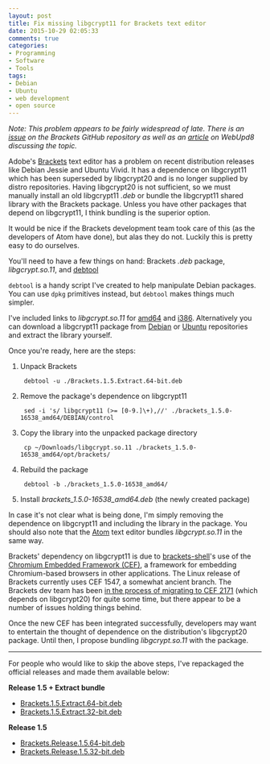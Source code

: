 ```yaml
---
layout: post
title: Fix missing libgcrypt11 for Brackets text editor
date: 2015-10-29 02:05:33
comments: true
categories:
- Programming
- Software
- Tools
tags:
- Debian
- Ubuntu
- web development
- open source
---
```


*Note: This problem appears to be fairly widespread of late. There is an [issue][1] on the Brackets GitHub repository as well as an [article][2] on WebUpd8 discussing the topic.*

Adobe's [Brackets](http://brackets.io/) text editor has a problem on recent distribution releases like Debian Jessie and Ubuntu Vivid. It has a dependence on libgcrypt11 which has been superseded by libgcrypt20 and is no longer supplied by distro repositories. Having libgcrypt20 is not sufficient, so we must manually install an old libgcrypt11 *.deb* or bundle the libgcrypt11 shared library with the Brackets package. Unless you have other packages that depend on libgcrypt11, I think bundling is the superior option.

It would be nice if the Brackets development team took care of this (as the developers of Atom have done), but alas they do not. Luckily this is pretty easy to do ourselves.

You'll need to have a few things on hand: Brackets *.deb* package, *libgcrypt.so.11*, and [debtool](https://github.com/brbsix/debtool)

`debtool` is a handy script I've created to help manipulate Debian packages. You can use `dpkg` primitives instead, but `debtool` makes things much simpler.

I've included links to *libgcrypt.so.11* for [amd64](https://www.dropbox.com/s/qkcnf8724ko9vos/libgcrypt.so.11?dl=1) and [i386](https://www.dropbox.com/s/43ij4lovqmhcddb/libgcrypt.so.11?dl=1). Alternatively you can download a libgcrypt11 package from [Debian](https://packages.debian.org/search?keywords=libgcrypt11) or [Ubuntu](https://launchpad.net/ubuntu/+source/libgcrypt11) repositories and extract the library yourself.

Once you're ready, here are the steps:

1. Unpack Brackets

        debtool -u ./Brackets.1.5.Extract.64-bit.deb

2. Remove the package's dependence on libgcrypt11

        sed -i 's/ libgcrypt11 (>= [0-9.]\+),//' ./brackets_1.5.0-16538_amd64/DEBIAN/control

3. Copy the library into the unpacked package directory

        cp ~/Downloads/libgcrypt.so.11 ./brackets_1.5.0-16538_amd64/opt/brackets/

4. Rebuild the package

        debtool -b ./brackets_1.5.0-16538_amd64/

5. Install *brackets_1.5.0-16538_amd64.deb* (the newly created package)

In case it's not clear what is being done, I'm simply removing the dependence on libgcrypt11 and including the library in the package. You should also note that the [Atom](https://atom.io/) text editor bundles *libgcrypt.so.11* in the same way.

Brackets' dependency on libgcrypt11 is due to [brackets-shell](https://github.com/adobe/brackets-shell)'s use of the [Chromium Embedded Framework (CEF)](https://bitbucket.org/chromiumembedded/cef), a framework for embedding Chromium-based browsers in other applications. The Linux release of Brackets currently uses CEF 1547, a somewhat ancient branch. The Brackets dev team has been [in the process of migrating to CEF 2171][3] (which depends on libgcrypt20) for quite some time, but there appear to be a number of issues holding things behind.

Once the new CEF has been integrated successfully, developers may want to entertain the thought of dependence on the distribution's libgcrypt20 package. Until then, I propose bundling *libgcrypt.so.11* with the package.

---

For people who would like to skip the above steps, I've repackaged the official releases and made them available below:

**Release 1.5 + Extract bundle**

* [Brackets.1.5.Extract.64-bit.deb](https://www.dropbox.com/s/qsy5r2tan3qid3v/Brackets.1.5.Extract.64-bit.deb?dl=1)
* [Brackets.1.5.Extract.32-bit.deb](https://www.dropbox.com/s/6vp5qn0hhm5y2pq/Brackets.1.5.Extract.32-bit.deb?dl=1)

**Release 1.5**

* [Brackets.Release.1.5.64-bit.deb](https://www.dropbox.com/s/qj3dty2i8vx3lha/Brackets.Release.1.5.64-bit.deb?dl=1)
* [Brackets.Release.1.5.32-bit.deb](https://www.dropbox.com/s/sxwu2dv8dq2u6v4/Brackets.Release.1.5.32-bit.deb?dl=1)

[1]: https://github.com/adobe/brackets/issues/10255 "[Linux] Brackets depends on obsolete libgcrypt11 package which is no longer included by default #10255"

[2]: http://www.webupd8.org/2015/04/fix-missing-libgcrypt11-causing-spotify.html "FIX MISSING LIBGCRYPT11 CAUSING SPOTIFY, BRACKETS AND OTHER APPS NOT TO WORK / INSTALL IN UBUNTU 15.04"

[3]: https://github.com/adobe/brackets/issues/11047 "[CEF 2171][Linux only] Upgrade Linux app-shell's to use CEF 2171 #11047"
